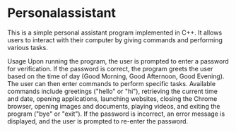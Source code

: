 # Personalassistant

This is a simple personal assistant program implemented in C++. It allows users to interact with their computer by giving commands and performing various tasks. 

Usage
Upon running the program, the user is prompted to enter a password for verification.
If the password is correct, the program greets the user based on the time of day (Good Morning, Good Afternoon, Good Evening).
The user can then enter commands to perform specific tasks.
Available commands include greetings ("hello" or "hi"), retrieving the current time and date, opening applications, launching websites, closing the Chrome browser, opening images and documents, playing videos, and exiting the program ("bye" or "exit").
If the password is incorrect, an error message is displayed, and the user is prompted to re-enter the password.
